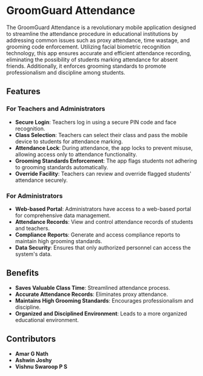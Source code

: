 # GroomGuard Attendance

The GroomGuard Attendance is a revolutionary mobile application designed to streamline the attendance procedure in educational institutions by addressing common issues such as proxy attendance, time wastage, and grooming code enforcement. Utilizing facial biometric recognition technology, this app ensures accurate and efficient attendance recording, eliminating the possibility of students marking attendance for absent friends. Additionally, it enforces grooming standards to promote professionalism and discipline among students.

## Features

### For Teachers and Administrators
- **Secure Login**: Teachers log in using a secure PIN code and face recognition.
- **Class Selection**: Teachers can select their class and pass the mobile device to students for attendance marking.
- **Attendance Lock**: During attendance, the app locks to prevent misuse, allowing access only to attendance functionality.
- **Grooming Standards Enforcement**: The app flags students not adhering to grooming standards automatically.
- **Override Facility**: Teachers can review and override flagged students' attendance securely.

### For Administrators
- **Web-based Portal**: Administrators have access to a web-based portal for comprehensive data management.
- **Attendance Records**: View and control attendance records of students and teachers.
- **Compliance Reports**: Generate and access compliance reports to maintain high grooming standards.
- **Data Security**: Ensures that only authorized personnel can access the system's data.

## Benefits
- **Saves Valuable Class Time**: Streamlined attendance process.
- **Accurate Attendance Records**: Eliminates proxy attendance.
- **Maintains High Grooming Standards**: Encourages professionalism and discipline.
- **Organized and Disciplined Environment**: Leads to a more organized educational environment.

## Contributors

- **Amar G Nath**
- **Ashwin Joshy**
- **Vishnu Swaroop P S**
